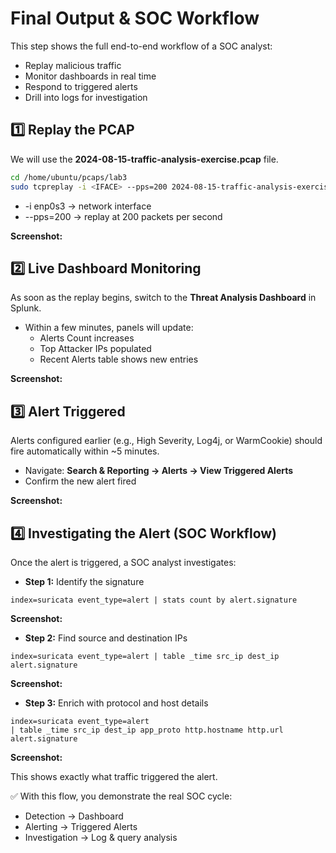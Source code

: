 # Final Output & SOC Workflow  

This step shows the full end-to-end workflow of a SOC analyst:  
- Replay malicious traffic  
- Monitor dashboards in real time  
- Respond to triggered alerts  
- Drill into logs for investigation


## 1️⃣ Replay the PCAP  

We will use the **2024-08-15-traffic-analysis-exercise.pcap** file.  

```bash
cd /home/ubuntu/pcaps/lab3
sudo tcpreplay -i <IFACE> --pps=200 2024-08-15-traffic-analysis-exercise.pcap
```
- -i enp0s3 → network interface
- --pps=200 → replay at 200 packets per second

**Screenshot:**

## 2️⃣ Live Dashboard Monitoring

As soon as the replay begins, switch to the **Threat Analysis Dashboard** in Splunk.
- Within a few minutes, panels will update:
  - Alerts Count increases
  - Top Attacker IPs populated
  - Recent Alerts table shows new entries

**Screenshot:**

## 3️⃣ Alert Triggered

Alerts configured earlier (e.g., High Severity, Log4j, or WarmCookie) should fire automatically within ~5 minutes.
- Navigate: **Search & Reporting → Alerts → View Triggered Alerts**
- Confirm the new alert fired

**Screenshot:**

## 4️⃣ Investigating the Alert (SOC Workflow)
Once the alert is triggered, a SOC analyst investigates:
- **Step 1:** Identify the signature
```spl
index=suricata event_type=alert | stats count by alert.signature
```
**Screenshot:**

- **Step 2:** Find source and destination IPs
```spl
index=suricata event_type=alert | table _time src_ip dest_ip alert.signature
```
**Screenshot:**

- **Step 3:** Enrich with protocol and host details
```spl
index=suricata event_type=alert 
| table _time src_ip dest_ip app_proto http.hostname http.url alert.signature
```
**Screenshot:**

This shows exactly what traffic triggered the alert.

✅ With this flow, you demonstrate the real SOC cycle:
- Detection → Dashboard
- Alerting → Triggered Alerts
- Investigation → Log & query analysis
